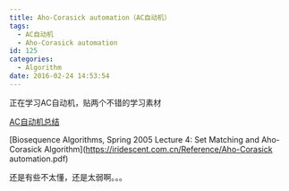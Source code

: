 ```yaml
---
title: Aho-Corasick automation（AC自动机）
tags:
  - AC自动机
  - Aho-Corasick automation
id: 125
categories:
  - Algorithm
date: 2016-02-24 14:53:54
---
```


正在学习AC自动机，贴两个不错的学习素材

[AC自动机总结](http://blog.csdn.net/mobius_strip/article/details/22549517)

[Biosequence Algorithms, Spring 2005 Lecture 4: Set Matching and Aho-Corasick Algorithm](https://iridescent.com.cn/Reference/Aho-Corasick automation.pdf)

还是有些不太懂，还是太弱啊。。。